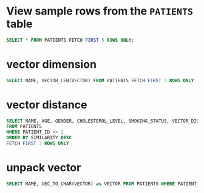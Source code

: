 # View sample rows from the `PATIENTS` table
```sql
SELECT * FROM PATIENTS FETCH FIRST 5 ROWS ONLY;
```

# vector dimension
```sql
SELECT NAME, VECTOR_LEN(VECTOR) FROM PATIENTS FETCH FIRST 3 ROWS ONLY
```

# vector distance
```sql
SELECT NAME, AGE, GENDER, CHOLESTEROL_LEVEL, SMOKING_STATUS, VECTOR_DISTANCE((SELECT VECTOR FROM PATIENTS WHERE PATIENT_ID = 2), VECTOR) as SIMILARITY
FROM PATIENTS
WHERE PATIENT_ID <> 2
ORDER BY SIMILARITY DESC
FETCH FIRST 3 ROWS ONLY
```

# unpack vector
```sql
SELECT NAME, VEC_TO_CHAR(VECTOR) as VECTOR FROM PATIENTS WHERE PATIENT_ID = 2
```

